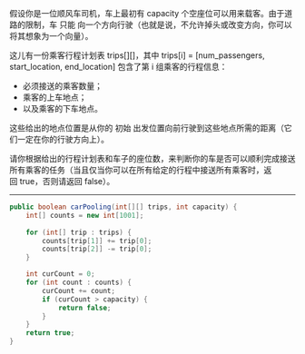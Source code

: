 假设你是一位顺风车司机，车上最初有 capacity 个空座位可以用来载客。由于道路的限制，车 只能 向一个方向行驶（也就是说，不允许掉头或改变方向，你可以将其想象为一个向量）。

这儿有一份乘客行程计划表 trips[][]，其中 trips[i] = [num_passengers, start_location, end_location] 包含了第 i 组乘客的行程信息：

- 必须接送的乘客数量；
- 乘客的上车地点；
- 以及乘客的下车地点。

这些给出的地点位置是从你的 初始 出发位置向前行驶到这些地点所需的距离（它们一定在你的行驶方向上）。

请你根据给出的行程计划表和车子的座位数，来判断你的车是否可以顺利完成接送所有乘客的任务（当且仅当你可以在所有给定的行程中接送所有乘客时，返回 true，否则请返回 false）。

***

```Java
public boolean carPooling(int[][] trips, int capacity) {
    int[] counts = new int[1001];
    
    for (int[] trip : trips) {
        counts[trip[1]] += trip[0];
        counts[trip[2]] -= trip[0];
    }

    int curCount = 0;
    for (int count : counts) {
        curCount += count;
        if (curCount > capacity) {
            return false;
        }
    }
    return true;
}
```